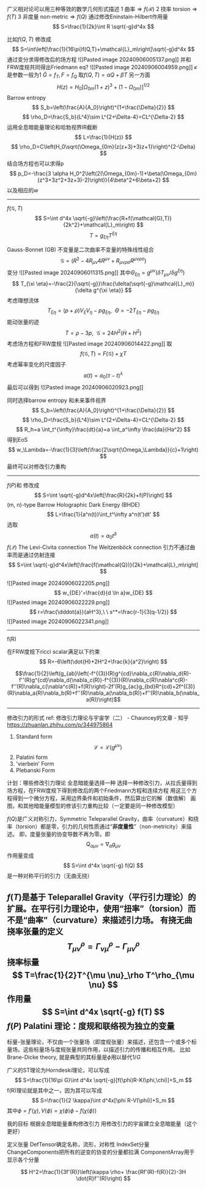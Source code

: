 广义相对论可以用三种等效的数学几何形式描述
1 曲率$\Rightarrow f(\mathcal{R})$
2 挠率 torsion$\Rightarrow f(T)$
3 非度量 non-metric$\Rightarrow f(Q)$
通过修改Eninstain-Hilbert作用量
$$
S=\frac{1}{2k}\int R \sqrt{-g}d^4x
$$


比如$f(Q,T)$
修改成
$$
S=\int\left[\frac{1}{16\pi}f(Q,T)+\mathcal{L}_m\right]\sqrt{-g}d^4x
$$
通过变分求得修改后的场方程
![[Pasted image 20240906005137.png]]
并和FRW度规共同得出Friedmann eq?
![[Pasted image 20240906004959.png]]
$\kappa$是参数一般为1 $\tilde{G}=f_T,F=f_Q$ 取$f(Q,T)=\alpha Q+ \beta T$
另一方面
$$
H(z)=H_0[\Omega_{0m}(1+z)^3+(1-\Omega_{0m})]^{1/2}
$$
Barrow entropy
$$
S_b=\left(\frac{A}{A_0}\right)^{1+\frac{\Delta}{2}}
$$
$$
\rho_D=\frac{S_b}{L^4}\sim L^{2+\Delta-4}=CL^{\Delta-2}
$$
运用全息暗能量理论和哈勃视界IR截断
$$
L=\frac{1}{H(z)}
$$
$$
\rho_D=C\left(H_0\sqrt{\Omega_{0m}(z(z+3)+3)z+1}\right)^{2-\Delta}
$$
结合场方程也可以求得p
$$
p_D=-\frac{3 \alpha H_0^2\left(2(\Omega_{0m}-1)+\beta(\Omega_{0m}(z^3+3z^2+3z+3)-2)\right)}{4\beta^2+6\beta+2}
$$
以及相应的$w$

---

$f(\mathcal{G},T)$
$$
S=\int d^4x \sqrt{-g}\left(\frac{R+f(\mathcal{G},T)}{2k^2}+\mathcal{L}_m\right)
$$
$$
T=g_{\xi \eta}T^{\xi \eta}
$$

Gauss-Bonnet (GB) 不变量是二次曲率不变量的特殊线性组合
$$\mathcal{G} =\left(R^2 - 4R_{\mu\nu}4R^{\mu\nu} + R_{\mu\nu\rho\sigma}R^{\mu\nu\rho\sigma}\right)$$
变分
![[Pasted image 20240906011315.png]]
其中$\Theta_{\xi \eta}=g^{\mu \nu}(\delta T_{\mu \nu}/\delta g^{\xi \eta})$
$$
T_{\xi \eta}=-\frac{2}{\sqrt{-g}}\frac{\delta(\sqrt{-g}\mathcal{L}_m)}{\delta g^{\xi \eta}}
$$
考虑理想流体
$$
T_{\xi \eta}=(p+\rho)V_{\xi}V_{\eta}-pg_{\xi \eta},\ \  \Theta=-2T_{\xi \eta}-pg_{\xi \eta}
$$
能动张量的迹
$$
T=\rho-3p,\ \ \mathcal{G}=24H^2(\dot{H}+H^2)
$$
考虑场方程和FRW度规
![[Pasted image 20240906014422.png]]
取
$$
f(\mathcal{G},T)=F(\mathcal{G})+\chi T
$$
考虑幂率变化的尺度因子
$$
a(t)=a_0(\tau-t)^\lambda
$$
最后可以得到
![[Pasted image 20240906020923.png]]

同时选择barrow entropy 和未来事件视界
$$
S_b=\left(\frac{A}{A_0}\right)^{1+\frac{\Delta}{2}}
$$
$$
\rho_D=\frac{S_b}{L^4}\sim L^{2+\Delta-4}=CL^{\Delta-2}
$$
$$
R_h=a \int_t^{\infty}\frac{dt}{a}=a \int_a^\infty \frac{da}{Ha^2}
$$
得到EoS
$$
w_\Lambda=-\frac{1}{3}\left(\frac{2\sqrt{\Omega_\Lambda}}{c}+1\right)
$$
最终可以对修改引力重构

---
$f(P)$和
修改成
$$
S=\int \sqrt{-g}d^4x\left[\frac{R}{2k}+f(P)\right]
$$
(m, n)-type Barrow Holographic Dark Energy (BHDE)
$$
L=\frac{1}{a^n(t)}\int_t^\infty a^n(t')dt'
$$
选取$$
a(t)=a_0 t^\delta
$$
$f(\mathcal{Q})$
The Levi-Civita connection
The Weitzenböck connection
引力不通过曲率而是通过仿射连接
$$
	S=\int \sqrt{-g}d^4x\left[\frac{f(\mathcal{Q})}{2k}+\mathcal{L}_m\right]
$$


![[Pasted image 20240906022205.png]]
$$
w_{DE}'=\frac{d}{d \ln a}w_{DE}
$$
![[Pasted image 20240906022229.png]]
$$
r=\frac{\dddot{a}}{aH^3},\ \ s^*=\frac{r-1}{3(q-1/2)}
$$
![[Pasted image 20240906022341.png]]


---
f(R)


在FRW度规下ricci scalar满足以下约束
$$
R=-6\left(\dot{H}+2H^2+\frac{k}{a^2}\right)
$$


$$\frac{1}{2}\left(g_{ab}\left(-f^{(3)}(R)g^{cd}\nabla_c(R)\nabla_d(R)-f''(R)g^{cd}\nabla_d(\nabla_c(R))-f^{(3)}(R)\nabla_c(R)\nabla^c(R)-f''(R)\nabla_c(\nabla^c(R))+f(R)\right)-2f'(R)g_{ac}g_{bd}R^{cd}+2f^{(3)}(R)\nabla_a(R)\nabla_b(R)+f''(R)\nabla_a(\nabla_b(R))+f''(R)\nabla_b(\nabla_a(R))\right)$$


---

修改引力的形式
ref: 修改引力理论与宇宙学（二） - Chauncey的文章 - 知乎
https://zhuanlan.zhihu.com/p/344975864
1. Standard form
   $$\mathcal{L}=\mathcal{L}(g^{\mu \nu})$$
2. Palatini form
3. 'vierbein' Form
4. Plebanski Form


计划：哪些修改引力理论
全息暗能量选择一种
选择一种修改引力，从拉氏量得到场方程，在FRW度规下得到修改后的两个Friedmann方程和连续方程
用这三个方程得到一个微分方程，采用边界条件和初始条件，然后算出它的解（数值解）
画图，和其他暗能量模型的修该引力重构比较（一定要是同一种修改模型）

 $f(Q)$是广义对称引力，Symmetric Teleparallel Gravity，曲率（curvature）和挠率（torsion）都是零，引力的几何性质通过“**非度量性**”（non-metricity）来描述。
 即，度量张量的协变导数不再为零。即
 $$
 Q_{\alpha \mu \nu}=\nabla_\alpha g_{\mu \nu}
$$
作用量变成
$$
S=\int d^4x \sqrt{-g} f(Q)
$$
是一种对称平行的引力（无曲无挠）


$f(T)$是基于 **Teleparallel Gravity**（平行引力理论）的扩展。在平行引力理论中，使用“**扭率**”（torsion）而不是“曲率”（curvature）来描述引力场。
有挠无曲
挠率张量的定义
$$
T^\rho_{\mu \nu}=\Gamma^\rho_{\nu \mu}-\Gamma^\rho_{\mu \nu}
$$
挠率标量
$$
T=\frac{1}{2}T^{\mu \nu}_\rho T^\rho_{\mu \nu}
$$
作用量
$$
S=\int d^4x \sqrt{-g} f(T)
$$
$f(P)$
Palatini 理论：度规和联络视为独立的变量
---
标量-张量理论，不仅由一个张量场（即度规张量）来描述，还包含一个或多个标量场。这些标量场与度规张量共同作用，以描述引力的传播和相互作用。
比如Brane-Dicke theory, 就是典型的其标量是$\phi$用以替代$1/G$

广义的ST理论为Horndeski理论，可以写成
$$
S=\frac{1}{16\pi G}\int d^4x \sqrt{-g}[f(\phi)R-K(\phi,\chi)]+S_m 
$$
f(R)理论就是其中之一，因为其可以写成
$$
S=\frac{1}{2 \kappa}\int d^4x[\phi R-V(\phi)]+S_m
$$
其中$\phi=f'(\chi),V(\phi)=\chi(\phi)\phi-f(\chi(\phi))$

我的目标
根据全息暗能量重构修改引力
用修改引力的宇宙建立全息暗能量（这个更好）

定义张量
DefTensor确定名称，流形，对称性
IndexSet分量
ChangeComponents把所有的逆变的协变的分量都拉满
ComponentArray用于显示各个分量

$$
H^2=\frac{1}{3f'(R)}\left(\kappa \rho+ \frac{Rf'(R)-f(R)}{2}-3H \dot{R}f''(R)\right)
$$

